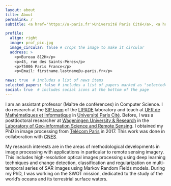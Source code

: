 ```yaml
---
layout: about
title: About
permalink: /
subtitle: <a href='https://u-paris.fr'>Université Paris Cité</a>, <a href='http://lipade.mi.parisdescartes.fr'>LIPADE</a> laboratory, <a href='http://w3.mi.parisdescartes.fr/sip-lab/'>SIP</a> team.

profile:
  align: right
  image: prof_pic.jpg
  image_circular: false # crops the image to make it circular
  address: >
    <p>Bureau 812H</p>
    <p>45, rue des Saints-Pères</p>
    <p>75006 Paris France</p>
    <p>Email: firstname.lastname@u-paris.fr</p>

news: true  # includes a list of news items
selected_papers: false # includes a list of papers marked as "selected={true}"
social: true  # includes social icons at the bottom of the page
---
```


I am an assistant professor (Maître de conférences) in Computer Science. I do research at the [SIP team](http://w3.mi.parisdescartes.fr/sip-lab/) of the [LIPADE](http://lipade.mi.parisdescartes.fr) laboratory and teach at <a href="https://math-info.u-paris.fr">UFR de Mathématiques et Informatique</a> in [Université Paris Cité](https://u-paris.fr). Before, I was a postdoctoral researcher at [Wageningen University & Research](https://www.wur.nl) in the [Laboratory of Geo-information Science and Remote Sensing](https://www.wur.nl/en/Research-Results/Chair-groups/Environmental-Sciences/Laboratory-of-Geo-information-Science-and-Remote-Sensing.htm). I obtained my PhD in image processing from [Télécom Paris](https://www.telecom-paris.fr) in 2017. This work was done in collaboration with [CNES](https://www.cnes.fr).

My research interests are in the areas of methodological developments in image processing with applications in particular to remote sensing imagery. This includes high-resolution optical images processing using deep learning techniques and change detection, classification and regularization on multi-temporal series of SAR images using Markov Random Fields models. During my PhD, I was working on the SWOT mission, dedicated to the study of the world’s oceans and its terrestrial surface waters.
